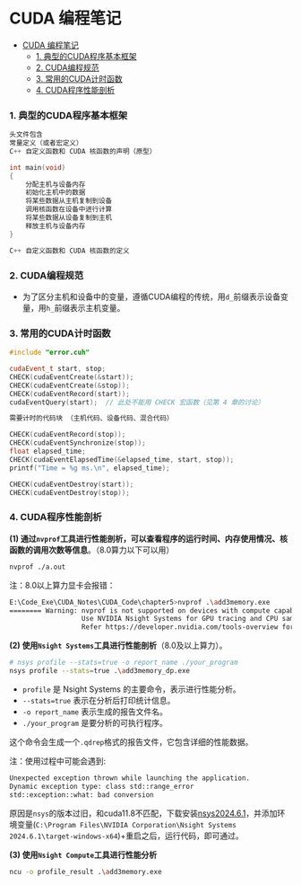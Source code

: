 # CUDA 编程笔记

- [CUDA 编程笔记](#cuda-编程笔记)
    - [1. 典型的CUDA程序基本框架](#1-典型的cuda程序基本框架)
    - [2. CUDA编程规范](#2-cuda编程规范)
    - [3. 常用的CUDA计时函数](#3-常用的cuda计时函数)
    - [4. CUDA程序性能剖析](#4-cuda程序性能剖析)


### 1. 典型的CUDA程序基本框架

```cpp
头文件包含
常量定义（或者宏定义）
C++ 自定义函数和 CUDA 核函数的声明（原型）

int main(void)
{
    分配主机与设备内存
    初始化主机中的数据
    将某些数据从主机复制到设备
    调用核函数在设备中进行计算
    将某些数据从设备复制到主机
    释放主机与设备内存
}

C++ 自定义函数和 CUDA 核函数的定义
```

### 2. CUDA编程规范

- 为了区分主机和设备中的变量，遵循CUDA编程的传统，用`d_`前缀表示设备变量，用`h_`前缀表示主机变量。

### 3. 常用的CUDA计时函数

```cpp
#include "error.cuh"

cudaEvent_t start, stop;
CHECK(cudaEventCreate(&start));
CHECK(cudaEventCreate(&stop));
CHECK(cudaEventRecord(start));
cudaEventQuery(start);  // 此处不能用 CHECK 宏函数（见第 4 章的讨论）

需要计时的代码块 （主机代码、设备代码、混合代码）

CHECK(cudaEventRecord(stop));
CHECK(cudaEventSynchronize(stop));
float elapsed_time;
CHECK(cudaEventElapsedTime(&elapsed_time, start, stop));
printf("Time = %g ms.\n", elapsed_time);

CHECK(cudaEventDestroy(start));
CHECK(cudaEventDestroy(stop));
```

### 4. CUDA程序性能剖析

**(1) 通过`nvprof`工具进行性能剖析，可以查看程序的运行时间、内存使用情况、核函数的调用次数等信息**。（8.0算力以下可以用）

```bash
nvprof ./a.out
```

注：8.0以上算力显卡会报错：

```bash
E:\Code_Exe\CUDA_Notes\CUDA_Code\chapter5>nvprof .\add3memory.exe 
======== Warning: nvprof is not supported on devices with compute capability 8.0 and higher.
                  Use NVIDIA Nsight Systems for GPU tracing and CPU sampling and NVIDIA Nsight Compute for GPU profiling.
                  Refer https://developer.nvidia.com/tools-overview for more details.
```

**(2) 使用`Nsight Systems`工具进行性能剖析**（8.0及以上算力）。

```bash
# nsys profile --stats=true -o report_name ./your_program
nsys profile --stats=true .\add3memory_dp.exe
```

- `profile` 是 Nsight Systems 的主要命令，表示进行性能分析。
- `--stats=true` 表示在分析后打印统计信息。
- `-o report_name` 表示生成的报告文件名。
- `./your_program` 是要分析的可执行程序。

这个命令会生成一个`.qdrep`格式的报告文件，它包含详细的性能数据。

注：使用过程中可能会遇到:
```bash
Unexpected exception thrown while launching the application.
Dynamic exception type: class std::range_error
std::exception::what: bad conversion
```
原因是`nsys`的版本过旧，和cuda11.8不匹配，下载安装[nsys2024.6.1](https://developer.nvidia.com/tools-downloads)，并添加环境变量(`C:\Program Files\NVIDIA Corporation\Nsight Systems 2024.6.1\target-windows-x64`)+重启之后，运行代码，即可通过。

**(3) 使用`Nsight Compute`工具进行性能分析**

```bash
ncu -o profile_result .\add3memory.exe
```